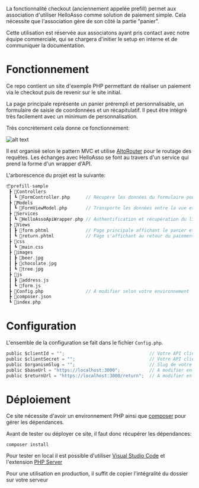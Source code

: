 La fonctionnalité checkout (anciennement appelée prefill) permet aux association d'utiliser HelloAsso comme solution de paiement simple.
Cela nécessite que l'association gère de son côté la partie "panier".

Cette utilisation est réservée aux associatons ayant pris contact avec notre équipe commerciale, qui se chargera d'initier le setup en interne et de communiquer la documentation.

# Fonctionnement
Ce repo contient un site d'exemple PHP permettant de réaliser un paiement via le checkout puis de revenir sur le site initial.

La page principale représente un panier prérempli et personnalisable, un formulaire de saisie de coordonnées et un récapitulatif. Il peut être intégré très facilement avec un minimum de personnalisation.

Très concrètement cela donne ce fonctionnement:

![alt text](https://github.com/HelloAsso/prefill-sample/blob/main/doc/demo.gif?raw=true)

Il est organisé selon le pattern MVC et utilise [AltoRouter](https://altorouter.com/) pour le routage des requêtes. Les échanges avec HelloAsso se font au travers d'un service qui prend la forme d'un wrapper d'API.

L'arborescence du projet est la suivante:
```c
📦prefill-sample
 ┣ 📂Controllers
 ┃ ┗ 📜FormController.php      // Récupère les données du formulaire pour les passer au wrapper de l'api
 ┣ 📂Models
 ┃ ┗ 📜FormViewModel.php       // Transporte les données entre la vue et le contrôleur
 ┣ 📂Services
 ┃ ┗ 📜HelloAssoApiWrapper.php // Authentification et récupèration du lien vers le formulaire de paiement via l'API HelloAsso
 ┣ 📂Views
 ┃ ┣ 📜form.phtml              // Page principale affichant le panier et le formulaire de coordonnées
 ┃ ┗ 📜return.phtml            // Page s'affichant au retour du paiement
 ┣ 📂css
 ┃ ┗ 📜main.css
 ┣ 📂images
 ┃ ┣ 📜beer.jpg
 ┃ ┣ 📜chocolate.jpg
 ┃ ┗ 📜tree.jpg
 ┣ 📂js
 ┃ ┣ 📜address.js
 ┃ ┗ 📜form.js
 ┣ 📜Config.php                // À modifier selon votre environnement
 ┣ 📜composer.json
 ┗ 📜index.php
```

# Configuration
L'ensemble de la configuration se fait dans le fichier `Config.php`.
```c 
public $clientId = "";                                // Votre API client id
public $clientSecret = "";                            // Votre API client secret
public $organismSlug = "";                            // Slug de votre association
public $baseUrl = "https://localhost:3000";           // A modifier en production
public $returnUrl = "https://localhost:3000/return";  // A modifier en production
```

# Déploiement
Ce site nécessite d'avoir un environnement PHP ainsi que [composer](https://getcomposer.org/) pour gérer les dépendances.

Avant de tester ou déployer ce site, il faut donc récupérer les dépendances:

`composer install`

Pour tester en local il est possible d'utiliser [Visual Studio Code](https://code.visualstudio.com/) et l'extension [PHP Server](https://marketplace.visualstudio.com/items?itemName=brapifra.phpserver)

Pour une utilisation en production, il suffit de copier l'intégralité du dossier sur votre serveur